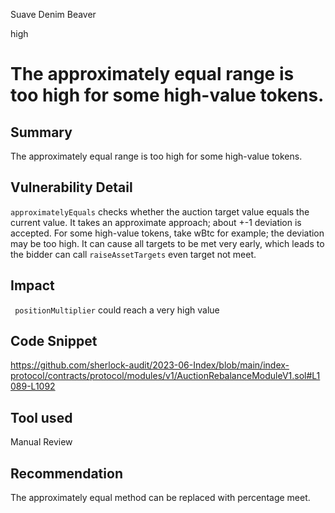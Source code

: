 Suave Denim Beaver

high

# The approximately equal range is too high for some high-value tokens.

## Summary

The approximately equal range is too high for some high-value tokens. 

## Vulnerability Detail

`approximatelyEquals` checks whether the auction target value equals the current value. It takes an approximate approach; about +-1  deviation is accepted. For some high-value tokens,  take wBtc for example; the deviation may be too high. It can cause all targets to be met very early, which leads to the bidder can call `raiseAssetTargets`  even target not meet.  

## Impact
` positionMultiplier`  could reach a very high value 
## Code Snippet
https://github.com/sherlock-audit/2023-06-Index/blob/main/index-protocol/contracts/protocol/modules/v1/AuctionRebalanceModuleV1.sol#L1089-L1092
## Tool used

Manual Review

## Recommendation
The approximately equal method can be replaced with percentage meet.